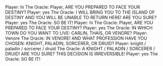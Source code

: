 Player: hi
The Oracle: Player, ARE YOU PREPARED TO FACE YOUR DESTINY?
Player: yes
The Oracle: I WILL BRING YOU TO THE ISLAND OF DESTINY AND YOU WILL BE UNABLE TO RETURN HERE! ARE YOU SURE?
Player: yes
The Oracle: SO BE IT!
Player: hi
The Oracle: Player, ARE YOU PREPARED TO FACE YOUR DESTINY?
Player: yes
The Oracle: IN WHICH TOWN DO YOU WANT TO LIVE: CARLIN, THAIS, OR VENORE?
Player: Venore
The Oracle: IN VENORE! AND WHAT PROFESSION HAVE YOU CHOSEN: KNIGHT, PALADIN, SORCERER, OR DRUID?
Player: knight / paladin / sorcerer / druid
The Oracle: A KNIGHT / PALADIN / SORCERER / DRUID! ARE YOU SURE? THIS DECISION IS IRREVERSIBLE!
Player: yes
The Oracle: SO BE IT!